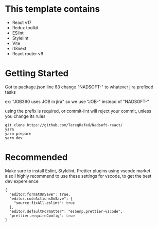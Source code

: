# This template contains

* React v17
* Redux toolkit
* ESlint
* Stylelint
* Vite
* i18next
* React router v6

# Getting Started

Got to package.json line 63
change "NADSOFT-" to whatever jira prefixed tasks

ex: "JOB360 uses JOB in jira" so we use "JOB-" instead of "NADSOFT-"

using the prefix is required, or commit-lint will reject your commit, unless you change its rules 

```
git clone https://github.com/TareqRafed/Nadsoft-react/
yarn
yarn prepare
yarn dev
```

# Recommended 

Make sure to install Eslint, Stylelint, Prettier plugins using vscode market
also I highly recommend to use these settings for vscode, to get the best dev expereience 
```
{
  "editor.formatOnSave": true,
  "editor.codeActionsOnSave": {
    "source.fixAll.eslint": true
  },
  "editor.defaultFormatter": "esbenp.prettier-vscode",
  "prettier.requireConfig": true
}

```
